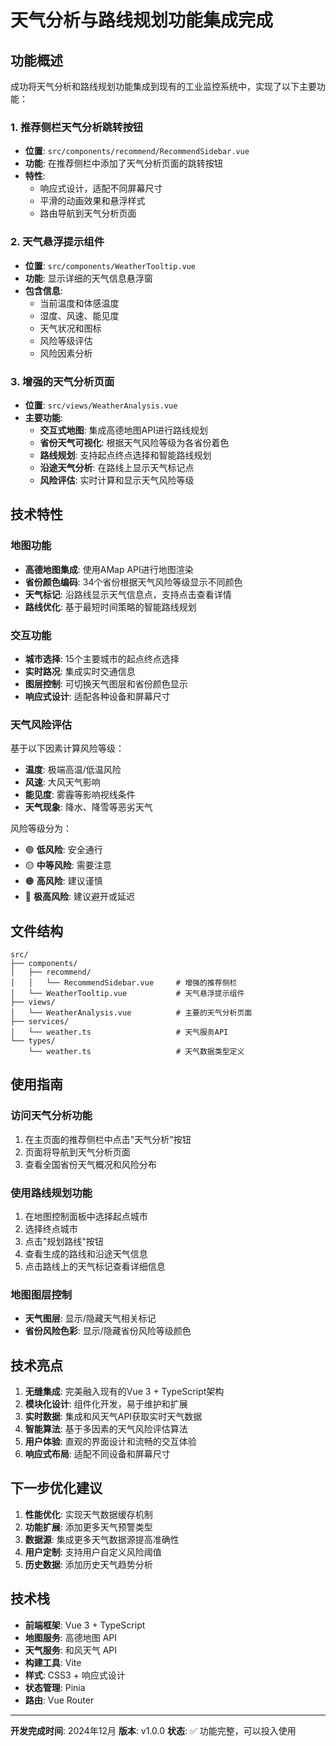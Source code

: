 # 天气分析与路线规划功能集成完成

## 功能概述

成功将天气分析和路线规划功能集成到现有的工业监控系统中，实现了以下主要功能：

### 1. 推荐侧栏天气分析跳转按钮
- **位置**: `src/components/recommend/RecommendSidebar.vue`
- **功能**: 在推荐侧栏中添加了天气分析页面的跳转按钮
- **特性**: 
  - 响应式设计，适配不同屏幕尺寸
  - 平滑的动画效果和悬浮样式
  - 路由导航到天气分析页面

### 2. 天气悬浮提示组件
- **位置**: `src/components/WeatherTooltip.vue`
- **功能**: 显示详细的天气信息悬浮窗
- **包含信息**:
  - 当前温度和体感温度
  - 湿度、风速、能见度
  - 天气状况和图标
  - 风险等级评估
  - 风险因素分析

### 3. 增强的天气分析页面
- **位置**: `src/views/WeatherAnalysis.vue`
- **主要功能**:
  - **交互式地图**: 集成高德地图API进行路线规划
  - **省份天气可视化**: 根据天气风险等级为各省份着色
  - **路线规划**: 支持起点终点选择和智能路线规划
  - **沿途天气分析**: 在路线上显示天气标记点
  - **风险评估**: 实时计算和显示天气风险等级

## 技术特性

### 地图功能
- **高德地图集成**: 使用AMap API进行地图渲染
- **省份颜色编码**: 34个省份根据天气风险等级显示不同颜色
- **天气标记**: 沿路线显示天气信息点，支持点击查看详情
- **路线优化**: 基于最短时间策略的智能路线规划

### 交互功能
- **城市选择**: 15个主要城市的起点终点选择
- **实时路况**: 集成实时交通信息
- **图层控制**: 可切换天气图层和省份颜色显示
- **响应式设计**: 适配各种设备和屏幕尺寸

### 天气风险评估
基于以下因素计算风险等级：
- **温度**: 极端高温/低温风险
- **风速**: 大风天气影响
- **能见度**: 雾霾等影响视线条件
- **天气现象**: 降水、降雪等恶劣天气

风险等级分为：
- 🟢 **低风险**: 安全通行
- 🟡 **中等风险**: 需要注意
- 🟠 **高风险**: 建议谨慎
- 🔴 **极高风险**: 建议避开或延迟

## 文件结构

```
src/
├── components/
│   ├── recommend/
│   │   └── RecommendSidebar.vue     # 增强的推荐侧栏
│   └── WeatherTooltip.vue           # 天气悬浮提示组件
├── views/
│   └── WeatherAnalysis.vue          # 主要的天气分析页面
├── services/
│   └── weather.ts                   # 天气服务API
└── types/
    └── weather.ts                   # 天气数据类型定义
```

## 使用指南

### 访问天气分析功能
1. 在主页面的推荐侧栏中点击"天气分析"按钮
2. 页面将导航到天气分析页面
3. 查看全国省份天气概况和风险分布

### 使用路线规划功能
1. 在地图控制面板中选择起点城市
2. 选择终点城市
3. 点击"规划路线"按钮
4. 查看生成的路线和沿途天气信息
5. 点击路线上的天气标记查看详细信息

### 地图图层控制
- **天气图层**: 显示/隐藏天气相关标记
- **省份风险色彩**: 显示/隐藏省份风险等级颜色

## 技术亮点

1. **无缝集成**: 完美融入现有的Vue 3 + TypeScript架构
2. **模块化设计**: 组件化开发，易于维护和扩展
3. **实时数据**: 集成和风天气API获取实时天气数据
4. **智能算法**: 基于多因素的天气风险评估算法
5. **用户体验**: 直观的界面设计和流畅的交互体验
6. **响应式布局**: 适配不同设备和屏幕尺寸

## 下一步优化建议

1. **性能优化**: 实现天气数据缓存机制
2. **功能扩展**: 添加更多天气预警类型
3. **数据源**: 集成更多天气数据源提高准确性
4. **用户定制**: 支持用户自定义风险阈值
5. **历史数据**: 添加历史天气趋势分析

## 技术栈

- **前端框架**: Vue 3 + TypeScript
- **地图服务**: 高德地图 API
- **天气服务**: 和风天气 API  
- **构建工具**: Vite
- **样式**: CSS3 + 响应式设计
- **状态管理**: Pinia
- **路由**: Vue Router

---

**开发完成时间**: 2024年12月
**版本**: v1.0.0
**状态**: ✅ 功能完整，可以投入使用